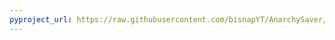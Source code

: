 ```yaml
---
pyproject_url: https://raw.githubusercontent.com/bisnapYT/AnarchySaver/refs/heads/main/pyproject.toml
---
```

